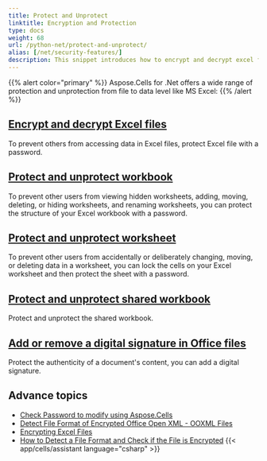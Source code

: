 ```yaml
---
title: Protect and Unprotect
linktitle: Encryption and Protection
type: docs
weight: 68
url: /python-net/protect-and-unprotect/
alias: [/net/security-features/]
description: This snippet introduces how to encrypt and decrypt excel files, protect and unprotect the data in excel files using CSharp codes.
---
```



{{% alert color="primary" %}}
Aspose.Cells for .Net offers a wide range of protection and unprotection from file to data level like MS Excel:
{{% /alert %}}


## [**Encrypt and decrypt Excel files**](https://reference.aspose.com/cells/python-net/encrypt-and-decrypt-excel-files/)
To prevent others from accessing data in Excel files, protect Excel file with a password.

## [**Protect and unprotect workbook**](https://reference.aspose.com/cells/python-net/protect-and-unprotect-workbook-structure/)
To prevent other users from viewing hidden worksheets, adding, moving, deleting, or hiding worksheets, and renaming worksheets, you can protect the structure of your Excel workbook with a password.

## [**Protect and unprotect worksheet**](https://reference.aspose.com/cells/python-net/protect-and-unprotect-worksheets/)
To prevent other users from accidentally or deliberately changing, moving, or deleting data in a worksheet, you can lock the cells on your Excel worksheet and then protect the sheet with a password. 

## [**Protect and unprotect shared workbook**](https://reference.aspose.com/cells/python-net/aspose.cells/password_protect_or_unprotect_the_shared_workbook)
Protect and unprotect the shared workbook.

## [**Add or remove a digital signature in Office files**](https://reference.aspose.com/cells/python-net/aspose.cells/assign-and-validate-digital-signatures/)
Protect the authenticity of a document's content, you can add a digital signature.

## **Advance topics**
- [Check Password to modify using Aspose.Cells](/cells/python-net/check-password-to-modify-using-aspose-cells/)
- [Detect File Format of Encrypted Office Open XML - OOXML Files](/cells/python-net/detect-file-format-of-encrypted-office-open-xml-ooxml-files/)
- [Encrypting Excel Files](/cells/python-net/encrypting-excel-files/)
- [How to Detect a File Format and Check if the File is Encrypted](/cells/python-net/how-to-detect-a-file-format-and-check-if-the-file-is-encrypted/)
{{< app/cells/assistant language="csharp" >}}
